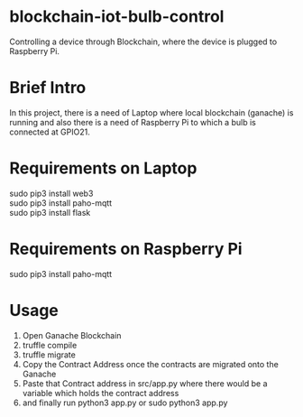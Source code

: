 # blockchain-iot-bulb-control
Controlling a device through Blockchain, where the device is plugged to Raspberry Pi.

# Brief Intro
In this project, there is a need of Laptop where local blockchain (ganache) is running and also there is a need of Raspberry Pi to which a bulb is connected at GPIO21.

# Requirements on Laptop
sudo pip3 install web3 <br/>
sudo pip3 install paho-mqtt <br/>
sudo pip3 install flask <br/>

# Requirements on Raspberry Pi
sudo pip3 install paho-mqtt

# Usage
1. Open Ganache Blockchain
2. truffle compile
3. truffle migrate
4. Copy the Contract Address once the contracts are migrated onto the Ganache
5. Paste that Contract address in src/app.py where there would be a variable which holds the contract address
6. and finally run python3 app.py or sudo python3 app.py



